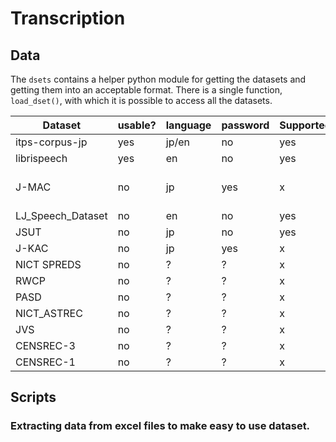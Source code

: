 # Transcription
## Data
The `dsets` contains a helper python module for getting the datasets and getting them into an acceptable format.
There is a single function, `load_dset()`, with which it is possible to access all the datasets.

| Dataset           | usable? | language | password | Supported | Complete | Notes          | length |
|-------------------|---------|----------|----------|-----------|----------|----------------|--------|
| itps-corpus-jp    | yes     | jp/en    | no       | yes       | yes      | -              | -      |
| librispeech       | yes     | en       | no       | yes       | yes      | -              | -      |
| J-MAC             | no      | jp       | yes      | x         | no       | No audio files | -      |
| LJ_Speech_Dataset | no      | en       | no       | yes       | yes      | -              | -      |
| JSUT              | no      | jp       | no       | yes       | yes      | -              | -      |
| J-KAC             | no      | jp       | yes      | x         | -        | -              | -      |
| NICT SPREDS       | no      | ?        | ?        | x         | -        | -              | -      |
| RWCP              | no      | ?        | ?        | x         | -        | -              | -      |
| PASD              | no      | ?        | ?        | x         | -        | -              | -      |
| NICT_ASTREC       | no      | ?        | ?        | x         | -        | -              | -      |
| JVS               | no      | ?        | ?        | x         | -        | -              | -      |
| CENSREC-3         | no      | ?        | ?        | x         | -        | -              | -      |
| CENSREC-1         | no      | ?        | ?        | x         | -        | -              | -      |

## Scripts
### Extracting data from excel files to make easy to use dataset.
